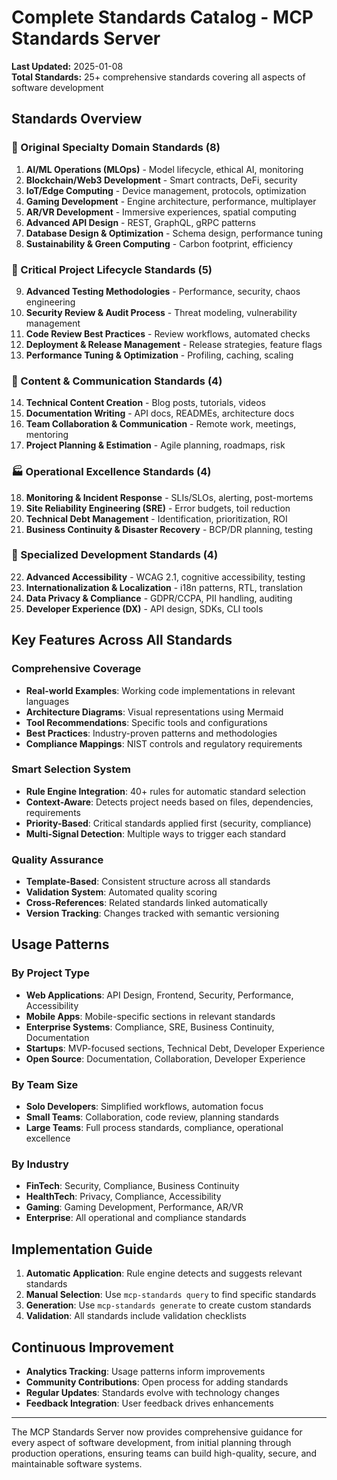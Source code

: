 # Complete Standards Catalog - MCP Standards Server

**Last Updated:** 2025-01-08  
**Total Standards:** 25+ comprehensive standards covering all aspects of software development

## Standards Overview

### 🚀 Original Specialty Domain Standards (8)
1. **AI/ML Operations (MLOps)** - Model lifecycle, ethical AI, monitoring
2. **Blockchain/Web3 Development** - Smart contracts, DeFi, security
3. **IoT/Edge Computing** - Device management, protocols, optimization
4. **Gaming Development** - Engine architecture, performance, multiplayer
5. **AR/VR Development** - Immersive experiences, spatial computing
6. **Advanced API Design** - REST, GraphQL, gRPC patterns
7. **Database Design & Optimization** - Schema design, performance tuning
8. **Sustainability & Green Computing** - Carbon footprint, efficiency

### 🔧 Critical Project Lifecycle Standards (5)
9. **Advanced Testing Methodologies** - Performance, security, chaos engineering
10. **Security Review & Audit Process** - Threat modeling, vulnerability management
11. **Code Review Best Practices** - Review workflows, automated checks
12. **Deployment & Release Management** - Release strategies, feature flags
13. **Performance Tuning & Optimization** - Profiling, caching, scaling

### 📝 Content & Communication Standards (4)
14. **Technical Content Creation** - Blog posts, tutorials, videos
15. **Documentation Writing** - API docs, READMEs, architecture docs
16. **Team Collaboration & Communication** - Remote work, meetings, mentoring
17. **Project Planning & Estimation** - Agile planning, roadmaps, risk

### 🏭 Operational Excellence Standards (4)
18. **Monitoring & Incident Response** - SLIs/SLOs, alerting, post-mortems
19. **Site Reliability Engineering (SRE)** - Error budgets, toil reduction
20. **Technical Debt Management** - Identification, prioritization, ROI
21. **Business Continuity & Disaster Recovery** - BCP/DR planning, testing

### 🎯 Specialized Development Standards (4)
22. **Advanced Accessibility** - WCAG 2.1, cognitive accessibility, testing
23. **Internationalization & Localization** - i18n patterns, RTL, translation
24. **Data Privacy & Compliance** - GDPR/CCPA, PII handling, auditing
25. **Developer Experience (DX)** - API design, SDKs, CLI tools

## Key Features Across All Standards

### Comprehensive Coverage
- **Real-world Examples**: Working code implementations in relevant languages
- **Architecture Diagrams**: Visual representations using Mermaid
- **Tool Recommendations**: Specific tools and configurations
- **Best Practices**: Industry-proven patterns and methodologies
- **Compliance Mappings**: NIST controls and regulatory requirements

### Smart Selection System
- **Rule Engine Integration**: 40+ rules for automatic standard selection
- **Context-Aware**: Detects project needs based on files, dependencies, requirements
- **Priority-Based**: Critical standards applied first (security, compliance)
- **Multi-Signal Detection**: Multiple ways to trigger each standard

### Quality Assurance
- **Template-Based**: Consistent structure across all standards
- **Validation System**: Automated quality scoring
- **Cross-References**: Related standards linked automatically
- **Version Tracking**: Changes tracked with semantic versioning

## Usage Patterns

### By Project Type
- **Web Applications**: API Design, Frontend, Security, Performance, Accessibility
- **Mobile Apps**: Mobile-specific sections in relevant standards
- **Enterprise Systems**: Compliance, SRE, Business Continuity, Documentation
- **Startups**: MVP-focused sections, Technical Debt, Developer Experience
- **Open Source**: Documentation, Collaboration, Developer Experience

### By Team Size
- **Solo Developers**: Simplified workflows, automation focus
- **Small Teams**: Collaboration, code review, planning standards
- **Large Teams**: Full process standards, compliance, operational excellence

### By Industry
- **FinTech**: Security, Compliance, Business Continuity
- **HealthTech**: Privacy, Compliance, Accessibility
- **Gaming**: Gaming Development, Performance, AR/VR
- **Enterprise**: All operational and compliance standards

## Implementation Guide

1. **Automatic Application**: Rule engine detects and suggests relevant standards
2. **Manual Selection**: Use `mcp-standards query` to find specific standards
3. **Generation**: Use `mcp-standards generate` to create custom standards
4. **Validation**: All standards include validation checklists

## Continuous Improvement

- **Analytics Tracking**: Usage patterns inform improvements
- **Community Contributions**: Open process for adding standards
- **Regular Updates**: Standards evolve with technology changes
- **Feedback Integration**: User feedback drives enhancements

---

The MCP Standards Server now provides comprehensive guidance for every aspect of software development, from initial planning through production operations, ensuring teams can build high-quality, secure, and maintainable software systems.
